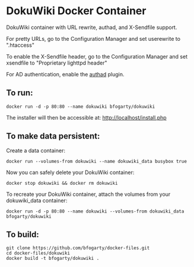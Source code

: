 DokuWiki Docker Container
========================

DokuWiki container with URL rewrite, authad, and X-Sendfile support.

For pretty URLs, go to the Configuration Manager and set userewrite to ".htaccess"

To enable the X-Sendfile header, go to the Configuration Manager and set xsendfile to "Proprietary lighttpd header"

For AD authentication, enable the [authad](https://www.dokuwiki.org/plugin:authad) plugin.

To run:
-------

    docker run -d -p 80:80 --name dokuwiki bfogarty/dokuwiki

The installer will then be accessible at: <http://localhost/install.php>

To make data persistent:
------------------------

Create a data container:

    docker run --volumes-from dokuwiki --name dokuwiki_data busybox true

Now you can safely delete your DokuWiki container:

    docker stop dokuwiki && docker rm dokuwiki

To recreate your DokuWiki container, attach the volumes from your dokuwiki_data container:

    docker run -d -p 80:80 --name dokuwiki --volumes-from dokuwiki_data bfogarty/dokuwiki

To build:
--------

    git clone https://github.com/bfogarty/docker-files.git
    cd docker-files/dokuwiki
    docker build -t bfogarty/dokuwiki .
